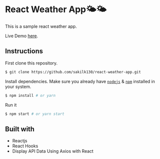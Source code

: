 # React Weather App🌤🌤

This is a sample react weather app.

Live Demo [here]().

## Instructions

First clone this repository.

```bash
$ git clone https://github.com/sakilk130/react-weather-app.git
```

Install dependencies. Make sure you already have [`nodejs`](https://nodejs.org/en/) & [`npm`](https://www.npmjs.com/) installed in your system.

```bash
$ npm install # or yarn
```

Run it

```bash
$ npm start # or yarn start
```

## Built with

- Reactjs
- React Hooks
- Display API Data Using Axios with React
